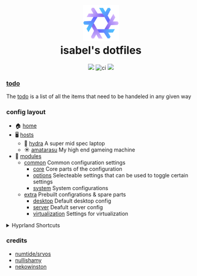 <div align="center">
<h1>
<img width="96" src="./assets/flake.svg"></img> <br>
  isabel's dotfiles
</h1>
  <img src="https://img.shields.io/github/stars/isabelroses/dotfiles?color=f5c2e7&labelColor=303446&style=for-the-badge&logo=starship&logoColor=f5c2e7">
  <img alt="ci" src="https://img.shields.io/github/actions/workflow/status/isabelroses/dotfiles/check.yml?label=build&color=a6e3a1&labelColor=303446&style=for-the-badge&logo=github&logoColor=a6e3a1" />
  <img src="https://img.shields.io/github/repo-size/isabelroses/dotfiles?color=fab387&labelColor=303446&style=for-the-badge&logo=github&logoColor=fab387">
</div>

### [todo](https://todo.isabelroses.com/projects/3/kanban#share-auth-token=nTSpRoqUTRECeVjSXKhqsvWJaMyAYXfaexAnIAFY)

The [todo](https://todo.isabelroses.com/projects/3/kanban#share-auth-token=nTSpRoqUTRECeVjSXKhqsvWJaMyAYXfaexAnIAFY) is a list of all the items that need to be handeled in any given way

### config layout

- 🏠 [home](../home)
- 🖥️ [hosts](../hosts/)
  - 🐉 [hydra](../hosts/hydra/) A super mid spec laptop
  - ☀️ [amatarasu](../hosts/amatarasu/) My high end gameing machine
- 🔌 [modules](../modules/)
  - [common](../modules/common/) Common configuration settings
    - [core](../modules/common/core/) Core parts of the configuration
    - [options](../modules/common/options/) Selecteable settings that can be used to toggle certain settings
    - [system](../modules/common/system/) System configurations
  - [extra](../modules/extra/) Prebuilt configrations & spare parts
    - [desktop](../modules/extra/desktop/) Default desktop config
    - [server](../modules/extra/server/) Deafult server config
    - [virtualization](../modules/extra/virtualization/) Settings for virtualization

<details>
<summary> Hyprland Shortcuts </summary>

| Shortcut | What it does |
|---|---|
| <kbd>SUPER+RETURN</kbd> | open terminal |
| <kbd>SUPER+B</kbd> | open browser |
| <kbd>SUPER+C</kbd> | open editor |
| <kbd>SUPER+O</kbd> | open notes |
| <kbd>SUPER+E</kbd> | open file manager |
| <kbd>SUPER+Q</kbd> | quit |
| <kbd>SUPER+D</kbd> | launcher |
| <kbd>SUPER+F</kbd> | fullscreen |
| <kbd>SUPER+[number]</kbd> | open workspace [number] |
| <kbd>SUPER+SHIFT+[number]</kbd> | move to workspace [number] |

</details>

### credits

- [numtide/srvos](https://github.com/numtide/srvos)
- [nullishamy](https://github.com/nullishamy/derivation-station/)
- [nekowinston](https://github.com/nekowinston/dotfiles)
